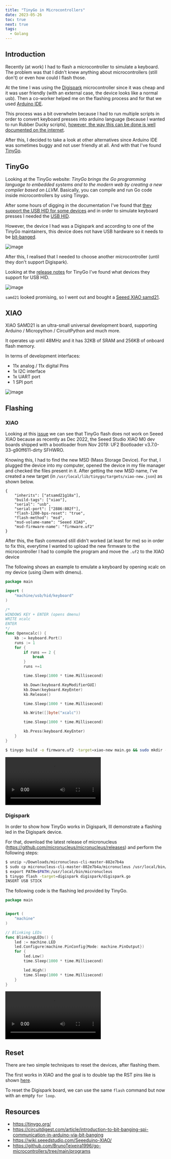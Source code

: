 ```yaml
---
title: "TinyGo in Microcontrollers"
date: 2023-05-26
toc: true
next: true
tags:
  - Golang
---
```


## Introduction

Recently (at work) I had to flash a microcontroller to simulate a keyboard. The problem was that I didn't knew anything about microcontrollers (still don't) or even how could I flash those.

At the time I was using the [Digispark](http://digistump.com/products/1) microcontroller since it was cheap and it was user friendly (with an external case, the device looks like a normal usb). Then a co-worker helped me on the flashing process and for that we used [Arduino IDE](https://www.arduino.cc/en/software).

This process was a bit overwhelm because I had to run multiple scripts in order to convert keyboard presses into arduino language (because I wanted to run Rubber Ducky scripts), [however, the way this can be done is well documented on the internet](https://null-byte.wonderhowto.com/how-to/run-usb-rubber-ducky-scripts-super-inexpensive-digispark-board-0198484/).

After this, I decided to take a look at other alternatives since Arduino IDE was sometimes buggy and not user friendly at all. And with that I've found [TinyGo](https://tinygo.org/).

## TinyGo

Looking at the TinyGo website: _TinyGo brings the Go programming language to embedded systems and to the modern web by creating a new compiler based on LLVM_.
Basically, you can compile and run Go code inside microcontrollers by using Tinygo.

After some hours of digging in the documentation I've found that [they support the USB HID for some devices](https://github.com/tinygo-org/tinygo/issues/1118) and in order to simulate keyboard presses I needed the [USB HID](https://en.wikipedia.org/wiki/USB_human_interface_device_class).

However, the device I had was a Digispark and according to one of the TinyGo maintainers, this device does not have USB hardware so it needs to be [bit-banged](https://en.wikipedia.org/wiki/Bit_banging).

![image](https://github.com/BrunoTeixeira1996/go-microcontrollers/assets/12052283/a5684a13-6004-4fc7-bb5c-5f83ce42ed57)

After this, I realised that I needed to choose another microcontroller (until they don't support Digispark). 

Looking at the [release notes](https://github.com/tinygo-org/tinygo/releases) for TinyGo I've found what devices they support for USB HID.

![image](https://github.com/BrunoTeixeira1996/go-microcontrollers/assets/12052283/5f4a822c-2d93-43df-b21e-acf522e922f7)

`samd21` looked promising, so I went out and bought a [Seeed XIAO samd21](https://www.seeedstudio.com/Seeeduino-XIAO-Arduino-Microcontroller-SAMD21-Cortex-M0+-p-4426.html).


## XIAO

XIAO SAMD21 is an ultra-small universal development board, supporting Arduino / Micropython / CircuitPython and much more.

It operates up until 48MHz and it has 32KB of SRAM and 256KB of onboard flash memory.

In terms of development interfaces:
- 11x analog / 11x digital Pins
- 1x I2C interface
- 1x UART port
- 1 SPI port

![image](https://github.com/BrunoTeixeira1996/go-microcontrollers/assets/12052283/149517f2-9bfd-452e-bb16-645491ddd6ed)


## Flashing

### XIAO

Looking at this [issue](https://github.com/tinygo-org/tinygo/issues/3639) we can see that TinyGo flash does not work on Seeed XIAO because as recently as Dec 2022, the Seeed Studio XIAO M0 dev boards shipped with a bootloader from Nov 2019: UF2 Bootloader v3.7.0-33-g90ff611-dirty SFHWRO. 

Knowing this, I had to find the new MSD (Mass Storage Device). For that, I plugged the device into my computer, opened the device in my file manager and checked the files present in it. 
After getting the new MSD name, I've created a new target (in `/usr/local/lib/tinygo/targets/xiao-new.json`) as shown below.

```console
{
    "inherits": ["atsamd21g18a"],
    "build-tags": ["xiao"],
    "serial": "usb",
    "serial-port": ["2886:802f"],
    "flash-1200-bps-reset": "true",
    "flash-method": "msd",
    "msd-volume-name": "Seeed XIAO",
    "msd-firmware-name": "firmware.uf2"
}
```

After this, the flash command still didn't worked (at least for me) so in order to fix this, everytime I wanted to upload the new firmware to the microcontroller I had to compile the program and move the `.uf2` to the XIAO device

The following shows an example to emulate a keyboard by opening xcalc on my device (using i3wm with dmenu).

```go
package main

import (
	"machine/usb/hid/keyboard"
)

/*
WINDOWS KEY + ENTER (opens dmenu)
WRITE xcalc
ENTER
*/
func Openxcalc() {	
	kb := keyboard.Port()
	runs := 1
	for {
		if runs == 2 {
			break
		}
		runs +=1

		time.Sleep(1000 * time.Millisecond)

		kb.Down(keyboard.KeyModifierGUI)
		kb.Down(keyboard.KeyEnter)
		kb.Release()

		time.Sleep(1000 * time.Millisecond)

		kb.Write([]byte("xcalc"))

		time.Sleep(1000 * time.Millisecond)

		kb.Press(keyboard.KeyEnter)
	}
}
```

```bash
$ tinygo build -o firmware.uf2 -target=xiao-new main.go && sudo mkdir -p /media/xiao && sudo mount /dev/sda /media/xiao && sudo cp firmware.uf2 /media/xiao
```

<video src="https://github.com/BrunoTeixeira1996/go-microcontrollers/assets/12052283/5649e74e-2488-4e40-81b3-76c5548bc391" controls="controls" style="max-width: 730px;"> </video>

### Digispark

In order to show how TinyGo works in Digispark, Ill demonstrate a flashing led in the Digispark device.

For that, download the latest release of micronucleus (https://github.com/micronucleus/micronucleus/releases) and perform the following steps:

```bash
$ unzip ~/Downloads/micronucleus-cli-master-882e7b4a
$ sudo cp micronucleus-cli-master-882e7b4a/micronucleus /usr/local/bin/micronucleus
$ export PATH=$PATH:/usr/local/bin/micronucleus
$ tinygo flash -target=digispark digispark/digispark.go
INSERT USB STICK
```

The following code is the flashing led provided by TinyGo.

```go
package main


import (
	"machine"
)

// Blinking LEDs
func BlinkingLEDs() {
	led := machine.LED
	led.Configure(machine.PinConfig{Mode: machine.PinOutput})
	for {
		led.Low()
	    time.Sleep(1000 * time.Millisecond)

		led.High()
	    time.Sleep(1000 * time.Millisecond)
	}
}
```

<video src="https://github.com/BrunoTeixeira1996/go-microcontrollers/assets/12052283/8eb0e0e1-4bf9-480c-a5b0-bdf5de32eda0" controls="controls" style="max-width: 730px;"> </video>

## Reset

There are two simple techniques to reset the devices, after flashing them.

The first works in XIAO and the goal is to double tap the RST pins like is shown [here](https://wiki.seeedstudio.com/Seeeduino-XIAO/#enter-bootloader-mode).

To reset the Digispark board, we can use the same `flash` command but now with an empty `for loop`.



## Resources

- https://tinygo.org/
- https://circuitdigest.com/article/introduction-to-bit-banging-spi-communication-in-arduino-via-bit-banging
- https://wiki.seeedstudio.com/Seeeduino-XIAO/
- https://github.com/BrunoTeixeira1996/go-microcontrollers/tree/main/programs
